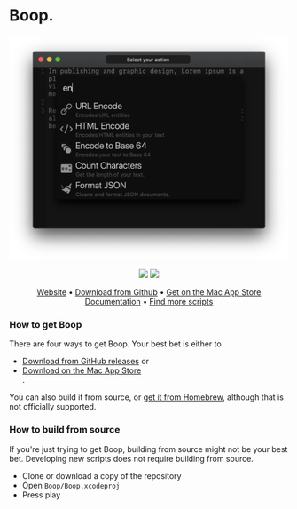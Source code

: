 
# Boop.


<p align="center">

  <img src="Boop/Documentation/Images/UI.png?raw=true" width="663" alt="UI Screenshot">
</p>


<p align="center">
  <a href="https://app.bitrise.io/app/b0c493f8b65e1dac"><img src="https://app.bitrise.io/app/b0c493f8b65e1dac/status.svg?token=BoJJDoViYpKy8V_O5P7ljA&branch=master"></a>
  <a href="https://sonarcloud.io/dashboard?id=IvanMathy_Boop"><img src="https://sonarcloud.io/api/project_badges/measure?project=IvanMathy_Boop&metric=alert_status"></a>
</p>   
<p align="center">
  <a href="https://boop.okat.best/">Website</a>  •  <a href="https://github.com/IvanMathy/Boop/releases">Download from Github</a>  •  <a href="https://apps.apple.com/us/app/boop/id1518425043">Get on the Mac App Store</a><br/>
    <a href="https://github.com/IvanMathy/Boop/blob/main/Boop/Documentation/Readme.md">Documentation</a>  •  <a href="https://github.com/IvanMathy/Boop/tree/main/Scripts">Find more scripts</a>
</p>

### How to get Boop

There are four ways to get Boop. Your best bet is either to

 - <a href="https://github.com/IvanMathy/Boop/releases">Download from GitHub releases</a> or
 - <a href="https://apps.apple.com/us/app/boop/id1518425043">Download on the Mac App Store</a><br/>.

 You can also build it from source, or <a href="https://formulae.brew.sh/cask/boop#default">get it from Homebrew</a>, although that is not officially supported.

### How to build from source

If you're just trying to get Boop, building from source might not be your best bet. Developing new scripts does not require building from source.

- Clone or download a copy of the repository
- Open `Boop/Boop.xcodeproj`
- Press play
